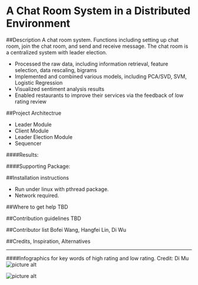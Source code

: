 A Chat Room System in a Distributed Environment
==================

##Description
A chat room system. Functions including setting up chat room, join the chat room, and send and receive message. The chat room is a centralized system with leader election.
- Processed the raw data, including information retrieval, feature selection, data rescaling, bigrams
- Implemented and combined various models, including PCA/SVD, SVM, Logistic Regression
- Visualized sentiment analysis results
- Enabled restaurants to improve their services via the feedback of low rating review

##Project Architectrue
- Leader Module
- Client Module
- Leader Election Module
- Sequencer

####Results:


####Supporting Package:


##Installation instructions 
- Run under linux with pthread package.
- Network required.


##Where to get help
TBD



##Contribution guidelines
TBD

##Contributor list
Bofei Wang, Hangfei Lin, Di Wu

##Credits, Inspiration, Alternatives



- - - -
####Infographics for key words of high rating and low rating.
Credit: Di Mu
![picture alt](https://github.com/hangfei/Software-Systems/blob/master/Project/image/cis505_FSM.jpg "Title is optional")

![picture alt](https://github.com/hangfei/Software-Systems/blob/master/Project/image/ui.png "Title is optional")
